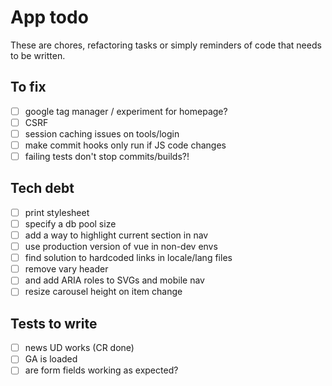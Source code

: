 # App todo

These are chores, refactoring tasks or simply reminders of code that needs to be written.

## To fix
- [ ] google tag manager / experiment for homepage?
- [ ] CSRF
- [ ] session caching issues on tools/login
- [ ] make commit hooks only run if JS code changes
- [ ] failing tests don't stop commits/builds?!

## Tech debt
- [ ] print stylesheet
- [ ] specify a db pool size
- [ ] add a way to highlight current section in nav
- [ ] use production version of vue in non-dev envs
- [ ] find solution to hardcoded links in locale/lang files 
- [ ] remove vary header
- [ ] and add ARIA roles to SVGs and mobile nav
- [ ] resize carousel height on item change

## Tests to write
 - [ ] news UD works (CR done)
 - [ ] GA is loaded
 - [ ] are form fields working as expected?